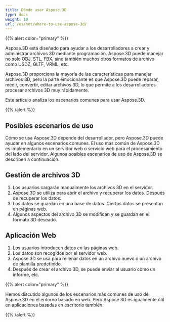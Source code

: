 ```yaml
---
title: Dónde usar Aspose.3D
type: docs
weight: 10
url: /es/net/where-to-use-aspose-3d/
---
```

{{% alert color="primary" %}} 

Aspose.3D está diseñado para ayudar a los desarrolladores a crear y administrar archivos 3D mediante programación. Aspose.3D puede manejar no solo OBJ, STL, FBX, sino también muchos otros formatos de archivo como USDZ, GLTF, VRML, etc.

Aspose.3D proporciona la mayoría de las características para manejar archivos 3D, pero la parte emocionante es que Aspose.3D puede reparar, medir, convertir, editar archivos 3D, lo que permite a los desarrolladores procesar archivos 3D muy rápidamente.

Este artículo analiza los escenarios comunes para usar Aspose.3D.

{{% /alert %}} 
##  **Posibles escenarios de uso**
Cómo se usa Aspose.3D depende del desarrollador, pero Aspose.3D puede ayudar en algunos escenarios comunes. El uso más común de Aspose.3D es implementarlo en un servidor web o servicio web para el procesamiento del lado del servidor. Algunos posibles escenarios de uso de Aspose.3D se describen a continuación.
##  **Gestión de archivos 3D**
1. Los usuarios cargarán manualmente los archivos 3D en el servidor.
1. Aspose.3D se utiliza para abrir el archivo y recuperar los datos.
Después de recuperar los datos:
1. Los datos se guardan en una base de datos.
Ciertos datos se presentan en páginas web.
1. Algunos aspectos del archivo 3D se modifican y se guardan en el formato 3D deseado.
##  **Aplicación Web**
1. Los usuarios introducen datos en las páginas web.
1. Los datos son recogidos por el servidor web.
1. Aspose.3D se usa para rellenar datos en un archivo nuevo o un archivo de plantilla predefinido.
1. Después de crear el archivo 3D, se puede enviar al usuario como un informe, etc.

{{% alert color="primary" %}} 

Hemos discutido algunos de los escenarios más comunes de uso de Aspose.3D en el entorno basado en web. Pero Aspose.3D es igualmente útil en aplicaciones basadas en escritorio también.

{{% /alert %}}
